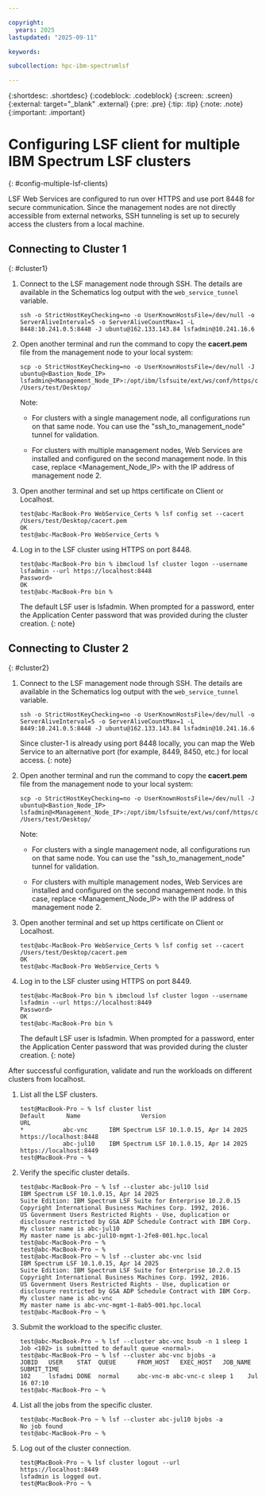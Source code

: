 ```yaml
---

copyright:
  years: 2025
lastupdated: "2025-09-11"

keywords:

subcollection: hpc-ibm-spectrumlsf

---
```


{:shortdesc: .shortdesc}
{:codeblock: .codeblock}
{:screen: .screen}
{:external: target="_blank" .external}
{:pre: .pre}
{:tip: .tip}
{:note: .note}
{:important: .important}

# Configuring LSF client for multiple IBM Spectrum LSF clusters
{: #config-multiple-lsf-clients}

LSF Web Services are configured to run over HTTPS and use port 8448 for secure communication. Since the management nodes are not directly accessible from external networks, SSH tunneling is set up to securely access the clusters from a local machine.

## Connecting to Cluster 1
{: #cluster1}

1. Connect to the LSF management node through SSH. The details are available in the Schematics log output with the `web_service_tunnel` variable.

    ```pre
    ssh -o StrictHostKeyChecking=no -o UserKnownHostsFile=/dev/null -o ServerAliveInterval=5 -o ServerAliveCountMax=1 -L 8448:10.241.0.5:8448 -J ubuntu@162.133.143.84 lsfadmin@10.241.16.6
    ```

2. Open another terminal and run the command to copy the **cacert.pem** file from the management node to your local system:

    ```pre
    scp -o StrictHostKeyChecking=no -o UserKnownHostsFile=/dev/null -J ubuntu@<Bastion_Node_IP> lsfadmin@<Management_Node_IP>:/opt/ibm/lsfsuite/ext/ws/conf/https/cacert.pem /Users/test/Desktop/
    ```

    Note:

    * For clusters with a single management node, all configurations run on that same node. You can use the "ssh_to_management_node" tunnel for validation.

    * For clusters with multiple management nodes, Web Services are installed and configured on the second management node. In this case, replace <Management_Node_IP> with the IP address of management node 2.

3. Open another terminal and set up https certificate on Client or Localhost.

    ```pre
    test@abc-MacBook-Pro WebService_Certs % lsf config set --cacert /Users/test/Desktop/cacert.pem
    OK
    test@abc-MacBook-Pro WebService_Certs % 
    ```

4. Log in to the LSF cluster using HTTPS on port 8448.

    ```pre
    test@abc-MacBook-Pro bin % ibmcloud lsf cluster logon --username lsfadmin --url https://localhost:8448
    Password>
    OK
    test@abc-MacBook-Pro bin %  
    ```

    The default LSF user is lsfadmin. When prompted for a password, enter the Application Center password that was provided during the cluster creation.
    {: note}

## Connecting to Cluster 2
{: #cluster2}

1. Connect to the LSF management node through SSH. The details are available in the Schematics log output with the `web_service_tunnel` variable.

    ```pre
    ssh -o StrictHostKeyChecking=no -o UserKnownHostsFile=/dev/null -o ServerAliveInterval=5 -o ServerAliveCountMax=1 -L 8449:10.241.0.5:8448 -J ubuntu@162.133.143.84 lsfadmin@10.241.16.6
    ```

    Since cluster-1 is already using port 8448 locally, you can map the Web Service to an alternative port (for example, 8449, 8450, etc.) for local access.
    {: note}

2. Open another terminal and run the command to copy the **cacert.pem** file from the management node to your local system:

    ```pre
    scp -o StrictHostKeyChecking=no -o UserKnownHostsFile=/dev/null -J ubuntu@<Bastion_Node_IP> lsfadmin@<Management_Node_IP>:/opt/ibm/lsfsuite/ext/ws/conf/https/cacert.pem /Users/test/Desktop/
    ```

    Note:

    * For clusters with a single management node, all configurations run on that same node. You can use the "ssh_to_management_node" tunnel for validation.

    * For clusters with multiple management nodes, Web Services are installed and configured on the second management node. In this case, replace <Management_Node_IP> with the IP address of management node 2.

3. Open another terminal and set up https certificate on Client or Localhost.

    ```pre
    test@abc-MacBook-Pro WebService_Certs % lsf config set --cacert /Users/test/Desktop/cacert.pem
    OK
    test@abc-MacBook-Pro WebService_Certs % 
    ```

4. Log in to the LSF cluster using HTTPS on port 8449.

    ```pre
    test@abc-MacBook-Pro bin % ibmcloud lsf cluster logon --username lsfadmin --url https://localhost:8449
    Password>
    OK
    test@abc-MacBook-Pro bin %
    ```

    The default LSF user is lsfadmin. When prompted for a password, enter the Application Center password that was provided during the cluster creation.
    {: note}

After successful configuration, validate and run the workloads on different clusters from localhost.

1. List all the LSF clusters.

    ```pre
    test@MacBook-Pro ~ % lsf cluster list
    Default      Name                 Version                             URL
    *           abc-vnc      IBM Spectrum LSF 10.1.0.15, Apr 14 2025   https://localhost:8448
                abc-jul10    IBM Spectrum LSF 10.1.0.15, Apr 14 2025   https://localhost:8449
    test@MacBook-Pro ~ %
    ```

2. Verify the specific cluster details.

    ```pre
    test@abc-MacBook-Pro ~ % lsf --cluster abc-jul10 lsid
    IBM Spectrum LSF 10.1.0.15, Apr 14 2025
    Suite Edition: IBM Spectrum LSF Suite for Enterprise 10.2.0.15
    Copyright International Business Machines Corp. 1992, 2016.
    US Government Users Restricted Rights - Use, duplication or disclosure restricted by GSA ADP Schedule Contract with IBM Corp.
    My cluster name is abc-jul10
    My master name is abc-jul10-mgmt-1-2fe8-001.hpc.local
    test@abc-MacBook-Pro ~ %
    test@abc-MacBook-Pro ~ %
    test@abc-MacBook-Pro ~ % lsf --cluster abc-vnc lsid
    IBM Spectrum LSF 10.1.0.15, Apr 14 2025
    Suite Edition: IBM Spectrum LSF Suite for Enterprise 10.2.0.15
    Copyright International Business Machines Corp. 1992, 2016.
    US Government Users Restricted Rights - Use, duplication or disclosure restricted by GSA ADP Schedule Contract with IBM Corp.
    My cluster name is abc-vnc
    My master name is abc-vnc-mgmt-1-8ab5-001.hpc.local
    test@abc-MacBook-Pro ~ %
    ```

3. Submit the workload to the specific cluster.

    ```pre
    test@abc-MacBook-Pro ~ % lsf --cluster abc-vnc bsub -n 1 sleep 1
    Job <102> is submitted to default queue <normal>.
    test@abc-MacBook-Pro ~ % lsf --cluster abc-vnc bjobs -a
    JOBID   USER    STAT  QUEUE      FROM_HOST   EXEC_HOST   JOB_NAME   SUBMIT_TIME
    102     lsfadmi DONE  normal     abc-vnc-m abc-vnc-c sleep 1    Jul 16 07:10
    test@abc-MacBook-Pro ~ %
    ```

4. List all the jobs from the specific cluster.

    ```pre
    test@abc-MacBook-Pro ~ % lsf --cluster abc-jul10 bjobs -a
    No job found
    test@abc-MacBook-Pro ~ %
    ```

5. Log out of the cluster connection.

    ```pre
    test@MacBook-Pro ~ % lsf cluster logout --url https://localhost:8449
    lsfadmin is logged out.
    test@MacBook-Pro ~ %
    ```

